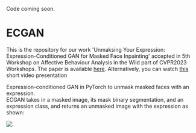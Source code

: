 Code coming soon.

# ECGAN
This is the repository for our work 'Unmaksing Your Expression: Expression-Conditioned GAN for Masked Face Inpainting' accepted in 5th Workshop on Affective Behaviour Analysis in the Wild part of CVPR2023 Workshops. The paper is available [here](https://openaccess.thecvf.com/content/CVPR2023W/ABAW/papers/Sola_Unmasking_Your_Expression_Expression-Conditioned_GAN_for_Masked_Face_Inpainting_CVPRW_2023_paper.pdf). Alternatively, you can watch [this](https://drive.google.com/file/d/1S_q8ZUrGz617OED72Pveeem67_-BndtD/view?usp=sharing) short video presentation 

Expression-conditioned GAN in PyTorch to unmask masked faces with an expression. \
ECGAN takes in a masked image, its mask binary segmentation, and an expression class, and returns an unmasked image with the expression as shown:

![](example.gif)
